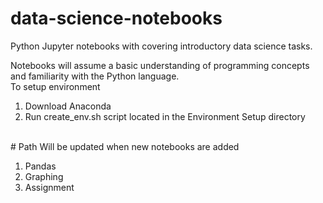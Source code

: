# data-science-notebooks
Python Jupyter notebooks with covering introductory data science tasks.

Notebooks will assume a basic understanding of programming concepts and familiarity with the Python language.
<br>
To setup environment
1. Download Anaconda
2. Run create_env.sh script located in the Environment Setup directory
<br>
# Path 
Will be updated when new notebooks are added

1. Pandas
2. Graphing
3. Assignment  
